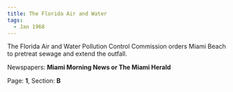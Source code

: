 ```yaml
---  
title: The Florida Air and Water  
tags:  
  - Jan 1968  
---  
```

  
The Florida Air and Water Pollution Control Commission orders Miami Beach to pretreat sewage and extend the outfall.  
  
Newspapers: **Miami Morning News or The Miami Herald**  
  
Page: **1**, Section: **B** 
